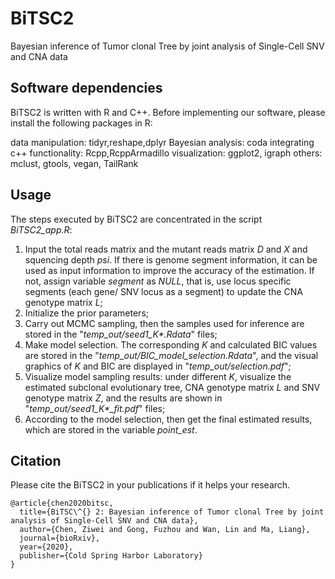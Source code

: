 # BiTSC2
Bayesian inference of Tumor clonal Tree by joint analysis of Single-Cell SNV and CNA data

## Software dependencies
BiTSC2 is written with R and C++. Before implementing our software, please install the following packages in R:

data manipulation: tidyr,reshape,dplyr
Bayesian analysis: coda
integrating c++ functionality: Rcpp,RcppArmadillo
visualization: ggplot2, igraph
others: mclust, gtools, vegan, TailRank



## Usage
The steps executed by BiTSC2 are concentrated in the script *BiTSC2_app.R*:
1. Input the total reads matrix and the mutant reads matrix *D* and *X* and squencing depth *psi*. If there is genome segment information, it can be used as input information to improve the accuracy of the estimation. If not, assign variable *segment* as *NULL*, that is, use locus specific segments (each gene/ SNV locus as a segment) to update the CNA genotype matrix *L*;
2. Initialize the prior parameters;
3. Carry out MCMC sampling, then the samples used for inference are stored in the "*temp_out/seed1_K\*.Rdata*" files;
4. Make model selection. The corresponding *K* and calculated BIC values are stored in the "*temp_out/BIC_model_selection.Rdata*", and the visual graphics of *K* and BIC are displayed in "*temp_out/selection.pdf*";
5. Visualize model sampling results: under different *K*, visualize the estimated subclonal evolutionary tree, CNA genotype matrix *L* and SNV genotype matrix *Z*, and the results are shown in "*temp_out/seed1_K\*_fit.pdf*" files;
6. According to the model selection, then get the final estimated results, which are stored in the variable *point_est*.


## Citation
Please cite the BiTSC2 in your publications if it helps your research.
```
@article{chen2020bitsc,
  title={BiTSC\^{} 2: Bayesian inference of Tumor clonal Tree by joint analysis of Single-Cell SNV and CNA data},
  author={Chen, Ziwei and Gong, Fuzhou and Wan, Lin and Ma, Liang},
  journal={bioRxiv},
  year={2020},
  publisher={Cold Spring Harbor Laboratory}
}

```
